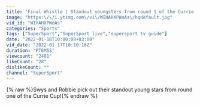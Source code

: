 ```yaml
---
title: "Final Whistle | Standout youngsters from round 1 of the Currie Cup"
image: "https:\/\/i.ytimg.com\/vi\/WIHAHXPWoAs\/hqdefault.jpg"
vid_id: "WIHAHXPWoAs"
categories: "Sports"
tags: ["SuperSport","SuperSport live","supersport tv guide"]
date: "2022-01-18T10:00:08+03:00"
vid_date: "2022-01-17T10:10:16Z"
duration: "PT6M5S"
viewcount: "2481"
likeCount: "28"
dislikeCount: ""
channel: "SuperSport"
---
```

{% raw %}Swys and Robbie pick out their standout young stars from round one of the Currie Cup!{% endraw %}
